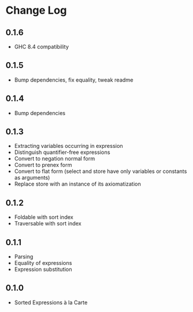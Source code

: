 # Change Log

## 0.1.6

* GHC 8.4 compatibility

## 0.1.5

* Bump dependencies, fix equality, tweak readme

## 0.1.4

* Bump dependencies

## 0.1.3

* Extracting variables occurring in expression
* Distinguish quantifier-free expressions
* Convert to negation normal form
* Convert to prenex form
* Convert to flat form (select and store have only variables or constants as arguments)
* Replace store with an instance of its axiomatization

## 0.1.2

* Foldable with sort index
* Traversable with sort index

## 0.1.1

* Parsing
* Equality of expressions
* Expression substitution

## 0.1.0

* Sorted Expressions à la Carte
